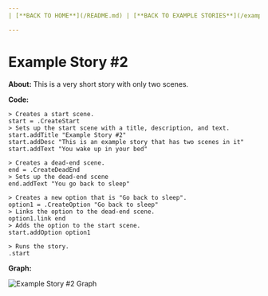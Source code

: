 ```yaml
---
| [**BACK TO HOME**](/README.md) | [**BACK TO EXAMPLE STORIES**](/exampleStorys/MAIN.md) |

---
```


# Example Story #2

**About:** This is a very short story with only two scenes.

**Code:**
```
> Creates a start scene.
start = .CreateStart
> Sets up the start scene with a title, description, and text.
start.addTitle "Example Story #2"
start.addDesc "This is an example story that has two scenes in it"
start.addText "You wake up in your bed"

> Creates a dead-end scene.
end = .CreateDeadEnd
> Sets up the dead-end scene
end.addText "You go back to sleep"

> Creates a new option that is "Go back to sleep".
option1 = .CreateOption "Go back to sleep"
> Links the option to the dead-end scene.
option1.link end
> Adds the option to the start scene.
start.addOption option1

> Runs the story.
.start
```

**Graph:**

![Example Story #2 Graph](/ex2Graph.svg)
